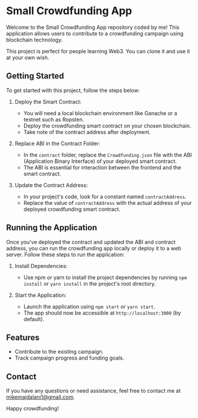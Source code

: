 # Small Crowdfunding App

Welcome to the Small Crowdfunding App repository coded by me! This application allows users to contribute to a crowdfunding campaign using blockchain technology.

This project is perfect for people learning Web3. You can clone it and use it at your own wish.

## Getting Started

To get started with this project, follow the steps below:

1. Deploy the Smart Contract:

   - You will need a local blockchain environment like Ganache or a testnet such as Ropsten.
   - Deploy the crowdfunding smart contract on your chosen blockchain.
   - Take note of the contract address after deployment.

2. Replace ABI in the Contract Folder:

   - In the `contract` folder, replace the `Crowdfunding.json` file with the ABI (Application Binary Interface) of your deployed smart contract.
   - The ABI is essential for interaction between the frontend and the smart contract.

3. Update the Contract Address:
   - In your project's code, look for a constant named `contractAddress`.
   - Replace the value of `contractAddress` with the actual address of your deployed crowdfunding smart contract.

## Running the Application

Once you've deployed the contract and updated the ABI and contract address, you can run the crowdfunding app locally or deploy it to a web server. Follow these steps to run the application:

1. Install Dependencies:

   - Use npm or yarn to install the project dependencies by running `npm install` or `yarn install` in the project's root directory.

2. Start the Application:
   - Launch the application using `npm start` or `yarn start`.
   - The app should now be accessible at `http://localhost:3000` (by default).

## Features

- Contribute to the existing campaign.
- Track campaign progress and funding goals.

## Contact

If you have any questions or need assistance, feel free to contact me at [mikemajdalani1@gmail.com](mailto:mikemajdalani1@gmail.com).

Happy crowdfunding!
